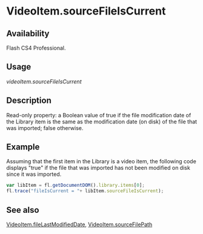 # VideoItem.sourceFileIsCurrent

## Availability

Flash CS4 Professional.

## Usage

*videoItem.sourceFileIsCurrent*

## Description

Read-only property: a Boolean value of true if the file modification date of the Library item is the same as the modification date (on disk) of the file that was imported; false otherwise.

## Example

Assuming that the first item in the Library is a video item, the following code displays "true" if the file that was imported has not been modified on disk since it was imported.

```javascript
var libItem = fl.getDocumentDOM().library.items[0];
fl.trace("fileIsCurrent = "+ libItem.sourceFileIsCurrent);
```

## See also

[VideoItem.fileLastModifiedDate](../VideoItem_object/VideoItem1.md), [VideoItem.sourceFilePath](../VideoItem_object/VideoItem5.md)
